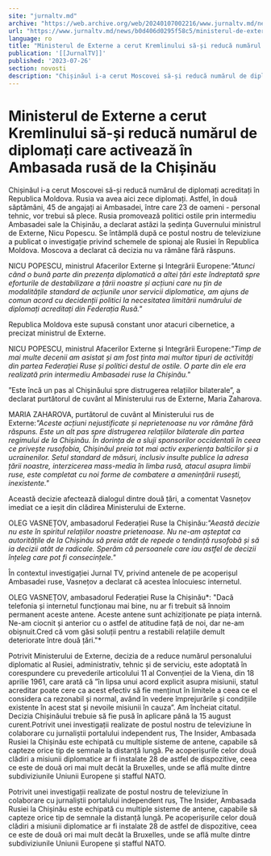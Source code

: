 ```yaml
---
site: "jurnaltv.md"
archive: "https://web.archive.org/web/20240107002216/www.jurnaltv.md/news/b0d406d0295f58c5/ministerul-de-externe-a-cerut-kremlinului-sa-si-reduca-numarul-de-diplomati-care-activeaza-in-ambasada-rusa-de-la-chisinau.html"
url: "https://www.jurnaltv.md/news/b0d406d0295f58c5/ministerul-de-externe-a-cerut-kremlinului-sa-si-reduca-numarul-de-diplomati-care-activeaza-in-ambasada-rusa-de-la-chisinau.html"
language: ro
title: "Ministerul de Externe a cerut Kremlinului să-și reducă numărul de diplomați care activează în Ambasada rusă de la Chișinău"
publication: '[[JurnalTV]]'
published: '2023-07-26'
section: novosti
description: "Chișinăul i-a cerut Moscovei să-și reducă numărul de diplomați acreditați în Republica Moldova. Rusia va avea aici zece diplomați. Astfel, în două săptămâni, 45 de angajați ai Ambasadei, între care 23 de oameni - personal tehnic, vor trebui să plece. Rusia promovează politici ostile prin intermediu Ambasadei sale la Chișinău, a declarat astăzi la ședința Guvernului ministrul de Externe, Nicu Popescu. Se întâmplă după ce postul nostru de televiziune a publicat o investigație privind schemele de spionaj ale Rusiei în Republica Moldova. Moscova a declarat că decizia nu va rămâne fără răspuns."
---
```


# Ministerul de Externe a cerut Kremlinului să-și reducă numărul de diplomați care activează în Ambasada rusă de la Chișinău

Chișinăul i-a cerut Moscovei să-și reducă numărul de diplomați acreditați în Republica Moldova. Rusia va avea aici zece diplomați. Astfel, în două săptămâni, 45 de angajați ai Ambasadei, între care 23 de oameni - personal tehnic, vor trebui să plece. Rusia promovează politici ostile prin intermediu Ambasadei sale la Chișinău, a declarat astăzi la ședința Guvernului ministrul de Externe, Nicu Popescu. Se întâmplă după ce postul nostru de televiziune a publicat o investigație privind schemele de spionaj ale Rusiei în Republica Moldova. Moscova a declarat că decizia nu va rămâne fără răspuns.

NICU POPESCU, ministrul Afacerilor Externe și Integrării Europene:*"Atunci când o bună parte din prezența diplomatică a altei țări este îndreptată spre eforturile de destabilizare a țării noastre și acțiuni care nu țin de modalitățile standard de acțiunile unor servicii diplomatice, am ajuns de comun acord cu decidenții politici la necesitatea limitării numărului de diplomați acreditați din Federația Rusă."*

Republica Moldova este supusă constant unor atacuri cibernetice, a precizat ministrul de Externe.

NICU POPESCU, ministrul Afacerilor Externe și Integrării Europene:*"Timp de mai multe decenii am asistat și am fost ținta mai multor tipuri de activități din partea Federației Ruse și politici destul de ostile. O parte din ele era realizată prin intermediu Ambasadei ruse la Chișinău."*

”Este încă un pas al Chișinăului spre distrugerea relațiilor bilaterale”, a declarat purtătorul de cuvânt al Ministerului rus de Externe, Maria Zaharova.

MARIA ZAHAROVA, purtătorul de cuvânt al Ministerului rus de Externe:*"Aceste acțiuni nejustificate și neprietenoase nu vor rămâne fără răspuns. Este un alt pas spre distrugerea relațiilor bilaterale din partea regimului de la Chișinău. În dorința de a sluji sponsorilor occidentali în ceea ce privește rusofobia, Chișinăul preia tot mai activ experiența balticilor și a ucrainenilor. Setul standard de măsuri, inclusiv insulte publice la adresa țării noastre, interzicerea mass-media în limba rusă, atacul asupra limbii ruse, este completat cu noi forme de combatere a amenințării rusești, inexistente."*

Această decizie afectează dialogul dintre două țări, a comentat Vasnețov imediat ce a ieșit din clădirea Ministerului de Externe.

OLEG VASNEȚOV, ambasadorul Federației Ruse la Chișinău:*"Aeastă decizie nu este în spiritul relațiilor noastre prietenoase. Nu ne-am așteptat ca autoritățile de la Chișinău să preia atât de repede o tendință rusofobă și să ia decizii atât de radicale. Sperăm că persoanele care iau astfel de decizii înțeleg care pot fi consecințele."*

În contextul investigației Jurnal TV, privind antenele de pe acoperișul Ambasadei ruse, Vasnețov a declarat că acestea înlocuiesc internetul.

OLEG VASNEȚOV, ambasadorul Federației Ruse la Chișinău*: "Dacă telefonia și internetul funcționau mai bine, nu ar fi trebuit să înnoim permanent aceste antene. Aceste antene sunt achiziționate pe piața internă. Ne-am ciocnit și anterior cu o astfel de atitudine față de noi, dar ne-am obișnuit.Cred că vom găsi soluții pentru a restabili relațiile demult deteriorate între două țări."*

Potrivit Ministerului de Externe, decizia de a reduce numărul personalului diplomatic al Rusiei, administrativ, tehnic și de serviciu, este adoptată în corespundere cu prevederile articolului 11 al Convenției de la Viena, din 18 aprilie 1961, care arată că ”în lipsa unui acord explicit asupra misiunii, statul acreditar poate cere ca acest efectiv să fie menținut în limitele a ceea ce el considera ca rezonabil și normal, având în vedere împrejurările și condițiile existente în acest stat și nevoile misiunii în cauza”. Am încheiat citatul. Decizia Chișinăului trebuie să fie pusă în aplicare până la 15 august curent.Potrivit unei investigații realizate de postul nostru de televiziune în colaborare cu jurnaliștii portalului independent rus, The Insider, Ambasada Rusiei la Chișinău este echipată cu multiple sisteme de antene, capabile să capteze orice tip de semnale la distanță lungă. Pe acoperișurile celor două clădiri a misiunii diplomatice ar fi instalate 28 de astfel de dispozitive, ceea ce este de două ori mai mult decât la Bruxelles, unde se află multe dintre subdiviziunile Uniunii Europene și stafful NATO.

Potrivit unei investigații realizate de postul nostru de televiziune în colaborare cu jurnaliștii portalului independent rus, The Insider, Ambasada Rusiei la Chișinău este echipată cu multiple sisteme de antene, capabile să capteze orice tip de semnale la distanță lungă. Pe acoperișurile celor două clădiri a misiunii diplomatice ar fi instalate 28 de astfel de dispozitive, ceea ce este de două ori mai mult decât la Bruxelles, unde se află multe dintre subdiviziunile Uniunii Europene și stafful NATO.